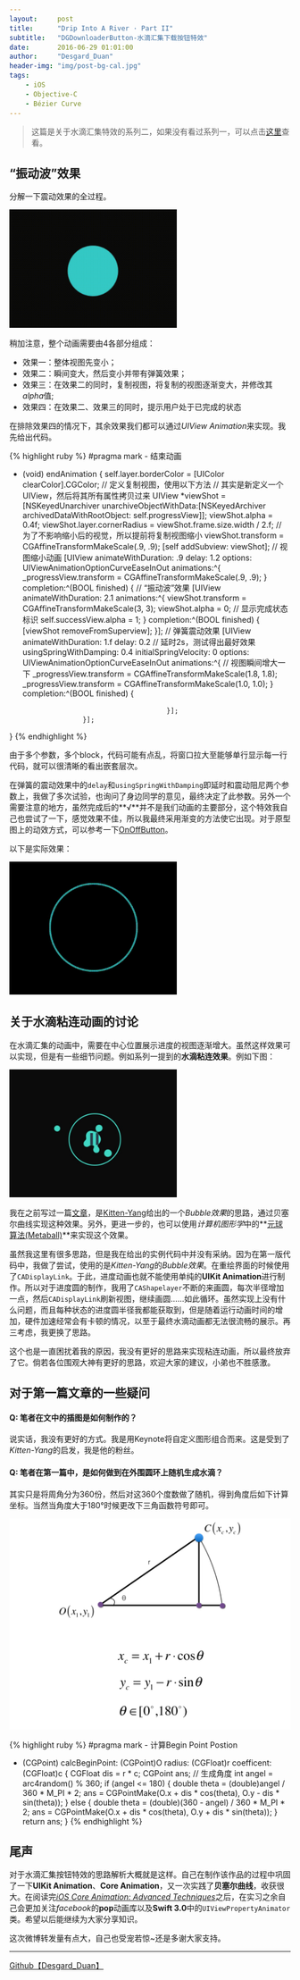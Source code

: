 ```yaml
---
layout:     post
title:      "Drip Into A River · Part II"
subtitle:   "DGDownloaderButton-水滴汇集下载按钮特效"
date:       2016-06-29 01:01:00
author:     "Desgard_Duan"
header-img: "img/post-bg-cal.jpg"
tags:
    - iOS
    - Objective-C
    - Bézier Curve
---
```


> 这篇是关于水滴汇集特效的系列二，如果没有看过系列一，可以点击[这里](https://desgard.com/2016/06/28/DGDownloaderButton/)查看。

## “振动波”效果

分解一下震动效果的全过程。

<img src="/assets/img/post_img/2016-06-29/img_1.gif" width="300px"/>

稍加注意，整个动画需要由4各部分组成：

* 效果一：整体视图先变小；
* 效果二：瞬间变大，然后变小并带有弹簧效果；
* 效果三：在效果二的同时，复制视图，将复制的视图逐渐变大，并修改其*alpha*值;
* 效果四：在效果二、效果三的同时，提示用户处于已完成的状态

在排除效果四的情况下，其余效果我们都可以通过*UIView Animation*来实现。我先给出代码。

{% highlight ruby %}
#pragma mark - 结束动画
- (void) endAnimation {
    self.layer.borderColor = [UIColor clearColor].CGColor;
    // 定义复制视图，使用以下方法
    // 其实是新定义一个UIView，然后将其所有属性拷贝过来
    UIView *viewShot = [NSKeyedUnarchiver unarchiveObjectWithData:[NSKeyedArchiver archivedDataWithRootObject: self.progressView]];
    viewShot.alpha = 0.4f;
    viewShot.layer.cornerRadius = viewShot.frame.size.width / 2.f;
    // 为了不影响缩小后的视觉，所以提前将复制视图缩小
    viewShot.transform = CGAffineTransformMakeScale(.9, .9);
    [self addSubview: viewShot];
    // 视图缩小动画
    [UIView animateWithDuration: .9
                          delay: 1.2
                        options: UIViewAnimationOptionCurveEaseInOut
                     animations:^{
                         _progressView.transform = CGAffineTransformMakeScale(.9, .9);
                     }
                     completion:^(BOOL finished) {
                         // “振动波”效果
                         [UIView animateWithDuration: 2.1
                                          animations:^{
                                              viewShot.transform = CGAffineTransformMakeScale(3, 3);
                                              viewShot.alpha = 0;
                                              // 显示完成状态标识
                                              self.successView.alpha = 1;
                                          }
                                          completion:^(BOOL finished) {
                                              [viewShot removeFromSuperview];
                                          }];
                         // 弹簧震动效果
                         [UIView animateWithDuration: 1.f
                                               delay: 0.2 // 延时2s，测试得出最好效果
                              usingSpringWithDamping: 0.4
                               initialSpringVelocity: 0
                                             options: UIViewAnimationOptionCurveEaseInOut
                                          animations:^{
                                              // 视图瞬间增大一下
                                              _progressView.transform = CGAffineTransformMakeScale(1.8, 1.8);
                                              _progressView.transform = CGAffineTransformMakeScale(1.0, 1.0);
                                          }
                                          completion:^(BOOL finished) {
                                              
                                          }];
                     }];
}
{% endhighlight %}

由于多个参数，多个block，代码可能有点乱，将窗口拉大至能够单行显示每一行代码，就可以很清晰的看出嵌套层次。

在弹簧的震动效果中的`delay`和`usingSpringWithDamping`即延时和震动阻尼两个参数上，我做了多次试验，也询问了身边同学的意见，最终决定了此参数。另外一个需要注意的地方，虽然完成后的**√**并不是我们动画的主要部分，这个特效我自己也尝试了一下，感觉效果不佳，所以我最终采用渐变的方法使它出现。对于原型图上的动效方式，可以参考一下[OnOffButton](https://github.com/rakaramos/OnOffButton)。

以下是实际效果：

<img src="/assets/img/post_img/2016-06-29/img_2.gif" width="300px"/>

## 关于水滴粘连动画的讨论

在水滴汇集的动画中，需要在中心位置展示进度的视图逐渐增大。虽然这样效果可以实现，但是有一些细节问题。例如系列一提到的**水滴粘连效果**。例如下图：

<img src="/assets/img/post_img/2016-06-29/img_3.png" width="300px"/>

我在之前写过一篇[文章](https://desgard.com/2016/05/28/DGSlimeView/)，是[Kitten-Yang](http://kittenyang.com/drawablebubble/)给出的一个*Bubble效果*的思路，通过贝塞尔曲线实现这种效果。另外，更进一步的，也可以使用*计算机图形学*中的**[元球算法(Metaball)](https://en.wikipedia.org/wiki/Metaballs)**来实现这个效果。

虽然我这里有很多思路，但是我在给出的实例代码中并没有采纳。因为在第一版代码中，我做了尝试，使用的是*Kitten-Yang*的*Bubble效果*。在重绘界面的时候使用了`CADisplayLink`。于此，进度动画也就不能使用单纯的**UIKit Animation**进行制作。所以对于进度圆的制作，我用了`CAShapelayer`不断的来画圆，每次半径增加一点，然后`CADisplayLink`刷新视图，继续画圆……如此循环。虽然实现上没有什么问题，而且每种状态的进度圆半径我都能获取到，但是随着运行动画时间的增加，硬件加速经常会有卡顿的情况，以至于最终水滴动画都无法很流畅的展示。再三考虑，我更换了思路。

这个也是一直困扰着我的原因，我没有更好的思路来实现粘连动画，所以最终放弃了它。倘若各位围观大神有更好的思路，欢迎大家的建议，小弟也不胜感激。

## 对于第一篇文章的一些疑问

#### Q: 笔者在文中的插图是如何制作的？

说实话，我没有更好的方式。我是用Keynote将自定义图形组合而来。这是受到了*Kitten-Yang*的启发，我是他的粉丝。

#### Q: 笔者在第一篇中，是如何做到在外围圆环上随机生成水滴？

其实只是将周角分为360份，然后对这360个度数做了随机，得到角度后如下计算坐标。当然当角度大于180°时候更改下三角函数符号即可。

<img src="/assets/img/post_img/2016-06-29/img_4.jpeg"/>

{% highlight ruby %}
#pragma mark - 计算Begin Point Postion
+ (CGPoint) calcBeginPoint: (CGPoint)O radius: (CGFloat)r coefficent: (CGFloat)c {
    CGFloat dis = r * c;
    CGPoint ans;
    // 生成角度
    int angel = arc4random() % 360;
    if (angel <= 180) {
        double theta = (double)angel / 360 * M_PI * 2;
        ans = CGPointMake(O.x + dis * cos(theta), O.y - dis * sin(theta));
    } else {
        double theta = (double)(360 - angel) / 360 * M_PI * 2;
        ans = CGPointMake(O.x + dis * cos(theta), O.y + dis * sin(theta));
    }
    return ans;
}
{% endhighlight %}


## 尾声

对于水滴汇集按钮特效的思路解析大概就是这样。自己在制作该作品的过程中巩固了一下**UIKit Animation**、**Core Animation**，又一次实践了**贝塞尔曲线**，收获很大。在阅读完[*iOS Core Animation: Advanced Techniques*](https://www.gitbook.com/book/zsisme/ios-/details)之后，在实习之余自己会更加关注*facebook*的**pop**动画库以及**Swift 3.0**中的`UIViewPropertyAnimator`类。希望以后能继续为大家分享知识。

这次微博转发量有点大，自己也受宠若惊~还是多谢大家支持。

---

[Github【Desgard_Duan】](https://github.com/dgytdhy/DGDownloaderButton)


